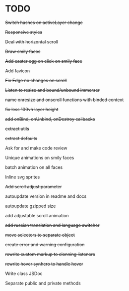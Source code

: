 # TODO

~~Switch hashes on activeLayer change~~

~~Responsive styles~~

~~Deal with horizontal scroll~~

~~Draw smily faces~~

~~Add easter egg on click on smily face~~

~~Add favicon~~

~~Fix Edge no changes on scroll~~

~~Listen to resize and bound/unbound immerser~~

~~name onresize and onscroll functions with binded context~~

~~fix less 100vh layer height~~

~~add onBind, onUnbind, onDestroy callbacks~~

~~extract utils~~

~~extract defaults~~

Ask for and make code review

Unique animations on smily faces

batch animation on all faces

Inline svg sprites

~~Add scroll adjust parameter~~

autoupdate version in readme and docs

autoupdate gzipped size

add adjustable scroll animation

~~add russian translation and language switcher~~

~~move selectors to separate object~~

~~create error and warning configuration~~

~~rewrite custom markup to clonning listeners~~

~~rewrite hover synhcro to handle hover~~

Write class JSDoc

Separate public and private methods